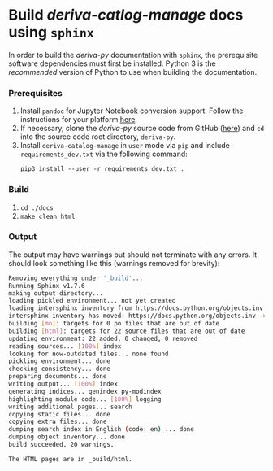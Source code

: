 # Build _deriva-catlog-manage_ docs using `sphinx`
In order to build the _deriva-py_ documentation with `sphinx`, the prerequisite software dependencies must first be installed. Python 3 is the _recommended_ version of Python to use when building the documentation.

### Prerequisites
1. Install `pandoc` for Jupyter Notebook conversion support. Follow the instructions for your platform [here](http://pandoc.org/installing.html).
2. If necessary, clone the _deriva-py_ source code from GitHub ([here](https://github.com/informatics-isi-edu/deriva-py)) and `cd` into the source code root directory, `deriva-py`.
3. Install `deriva-catalog-manage` in `user` mode via `pip` and include `requirements_dev.txt` via the following command:
    ```
    pip3 install --user -r requirements_dev.txt .
    ```

### Build
1. `cd ./docs`
2. `make clean html`

### Output
The output may have warnings but should not terminate with any errors. It should look something like this (warnings removed for brevity):
```sh
Removing everything under '_build'...
Running Sphinx v1.7.6
making output directory...
loading pickled environment... not yet created
loading intersphinx inventory from https://docs.python.org/objects.inv...
intersphinx inventory has moved: https://docs.python.org/objects.inv -> https://docs.python.org/3/objects.inv
building [mo]: targets for 0 po files that are out of date
building [html]: targets for 22 source files that are out of date
updating environment: 22 added, 0 changed, 0 removed
reading sources... [100%] index
looking for now-outdated files... none found
pickling environment... done
checking consistency... done
preparing documents... done
writing output... [100%] index
generating indices... genindex py-modindex
highlighting module code... [100%] logging
writing additional pages... search
copying static files... done
copying extra files... done
dumping search index in English (code: en) ... done
dumping object inventory... done
build succeeded, 20 warnings.

The HTML pages are in _build/html.
```
